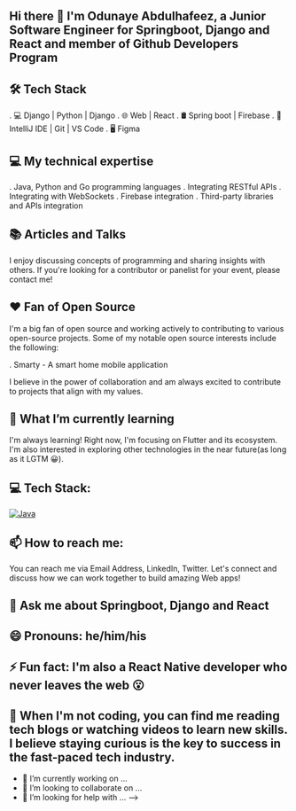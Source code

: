 ## Hi there 👋 I'm Odunaye Abdulhafeez, a Junior Software Engineer for Springboot, Django and React and member of Github Developers Program


## 🛠 Tech Stack
. 💻 Django | Python | Django
. 🌐 Web | React
. 🛢  Spring boot | Firebase
. 🔧 IntelliJ IDE | Git | VS Code
. 🖥  Figma 


## 💻  My technical expertise
. Java, Python and Go programming languages
. Integrating RESTful APIs
. Integrating with WebSockets
. Firebase integration
. Third-party libraries and APIs integration

## 📚 Articles and Talks
I enjoy discussing concepts of programming and sharing insights with others. If you're looking for a contributor or panelist for your event, please contact me!

## ❤️ Fan of Open Source
I'm a big fan of open source and working actively to contributing to various open-source projects. Some of my notable open source interests include the following:

. Smarty - A smart home mobile application

I believe in the power of collaboration and am always excited to contribute to projects that align with my values.


## 🌱 What I’m currently learning
I'm always learning! Right now, I'm focusing on Flutter and its ecosystem. I'm also interested in exploring other technologies in the near future(as long as it LGTM 😀).

## 💻 Tech Stack:
<a href='https://github.com/Hafeezco75' target="_blank"><img alt='Java' src='https://img.shields.io/badge/Java-100000?style=flat-square&logo=Java&logoColor=6437C8&labelColor=006400&color=0000C8'/></a>


## 📫 How to reach me:
You can reach me via Email Address, LinkedIn, Twitter. Let's connect and discuss how we can work together to build amazing Web apps!

## 💬 Ask me about Springboot, Django and React

## 😄 Pronouns: he/him/his

## ⚡ Fun fact: I'm also a React Native developer who never leaves the web 😮

## 🌱 When I'm not coding, you can find me reading tech blogs or watching videos to learn new skills. I believe staying curious is the key to success in the fast-paced tech industry.



- 🔭 I’m currently working on ...
- 👯 I’m looking to collaborate on ...
- 🤔 I’m looking for help with ...
-->
